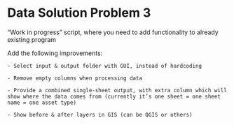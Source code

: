 # Data Solution Problem 3
“Work in progress” script, where you need to add functionality to already existing program 

Add the following improvements: 

    - Select input & output folder with GUI, instead of hardcoding 

    - Remove empty columns when processing data 

    - Provide a combined single-sheet output, with extra column which will show where the data comes from (currently it’s one sheet = one sheet name = one asset type) 

    - Show before & after layers in GIS (can be QGIS or others) 
